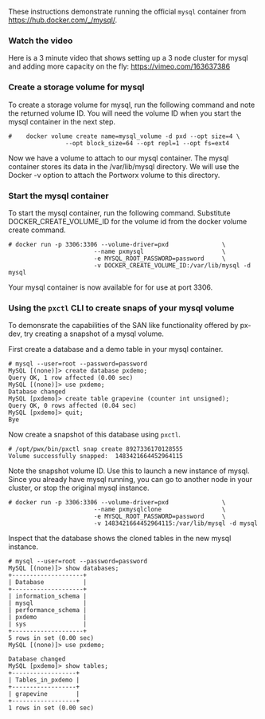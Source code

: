 These instructions demonstrate running the official `mysql` container from https://hub.docker.com/_/mysql/.
### Watch the video
Here is a 3 minute video that shows setting up a 3 node cluster for mysql and adding more capacity on the fly: https://vimeo.com/163637386

### Create a storage volume for mysql
To create a storage volume for mysql, run the following command and note the returned volume ID. You will need the volume ID when you start the mysql container in the next step.

```
#    docker volume create name=mysql_volume -d pxd --opt size=4 \
     			--opt block_size=64 --opt repl=1 --opt fs=ext4
```

Now we have a volume to attach to our mysql container. The mysql container stores its data in the /var/lib/mysql directory. We will use the Docker -v option to attach the Portworx volume to this directory.  

### Start the mysql container
To start the mysql container, run the following command. Substitute DOCKER_CREATE_VOLUME_ID for the volume id from the docker volume create command.

```
# docker run -p 3306:3306 --volume-driver=pxd               \
                        --name pxmysql                      \
                        -e MYSQL_ROOT_PASSWORD=password     \
                        -v DOCKER_CREATE_VOLUME_ID:/var/lib/mysql -d mysql
```
Your mysql container is now available for for use at port 3306.

### Using the `pxctl` CLI to create snaps of your mysql volume
To demonsrate the capabilities of the SAN like functionality offered by px-dev, try creating a snapshot of a mysql volume.

First create a database and a demo table in your mysql container.

```
# mysql --user=root --password=password
MySQL [(none)]> create database pxdemo;
Query OK, 1 row affected (0.00 sec)
MySQL [(none)]> use pxdemo;
Database changed
MySQL [pxdemo]> create table grapevine (counter int unsigned);
Query OK, 0 rows affected (0.04 sec)
MySQL [pxdemo]> quit;
Bye
```

Now create a snapshot of this database using `pxctl`.

```
# /opt/pwx/bin/pxctl snap create 8927336170128555
Volume successfully snapped:  1483421664452964115
```

Note the snapshot volume ID.  Use this to launch a new instance of mysql.  Since you already have mysql running, you can go to another node in your cluster, or stop the original mysql instance.

```
# docker run -p 3306:3306 --volume-driver=pxd 				\
                        --name pxmysqlclone                 \
                        -e MYSQL_ROOT_PASSWORD=password     \
                        -v 1483421664452964115:/var/lib/mysql -d mysql
```

Inspect that the database shows the cloned tables in the new mysql instance. 

```
# mysql --user=root --password=password
MySQL [(none)]> show databases;
+--------------------+
| Database           |
+--------------------+
| information_schema |
| mysql              |
| performance_schema |
| pxdemo             |
| sys                |
+--------------------+
5 rows in set (0.00 sec)
MySQL [(none)]> use pxdemo;

Database changed
MySQL [pxdemo]> show tables;
+------------------+
| Tables_in_pxdemo |
+------------------+
| grapevine        |
+------------------+
1 rows in set (0.00 sec)
```
